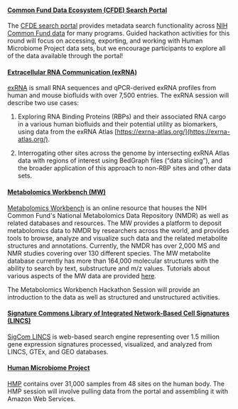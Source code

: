 #### [Common Fund Data Ecosystem (CFDE) Search Portal](https://app.nih-cfde.org/)

The [CFDE search portal](https://app.nih-cfde.org/) provides metadata
search functionality across
[NIH Common Fund data](https://commonfund.nih.gov/) for many
programs. Guided hackathon activities for this round will focus on
accessing, exporting, and working with Human Microbiome Project data
sets, but we encourage participants to explore all of the data available
through the portal!

#### [Extracellular RNA Communication (exRNA)](https://exrna-atlas.org/)

[exRNA](https://exrna-atlas.org/) is small RNA sequences and qPCR-derived exRNA profiles from human and mouse biofluids with over 7,500 entries. The exRNA session will describe two use cases:

1) Exploring RNA Binding Proteins (RBPs) and their associated RNA cargo in a various human biofluids and their potential utility as biomarkers, using data from the exRNA Atlas [https://exrna-atlas.org/](https://exrna-atlas.org/).

2) Interrogating other sites across the genome by intersecting exRNA Atlas data with regions of interest using BedGraph files (“data slicing”), and the broader application of this approach to non-RBP sites and other data sets. 

#### [Metabolomics Workbench (MW)](https://www.metabolomicsworkbench.org/)

[Metabolomics Workbench](https://www.metabolomicsworkbench.org/) is an online resource that houses the NIH Common Fund's National Metabolomics Data Repository (NMDR) as well as related databases and resources. The MW provides a platform to deposit metabolomics data to NMDR by researchers across the world, and provides tools to browse, analyze and visualize such data and the related metabolite structures and annotations. Currently, the NMDR has over 2,000 MS and NMR studies covering over 130 different species. The MW metabolite database currently has more than 164,000 molecular structures with the ability to search by text, substructure and m/z values. Tutorials about various aspects of the MW data are provided [here](https://www.metabolomicsworkbench.org/data/tutorials.php).

The Metabolomics Workbench Hackathon Session will provide an introduction to the data as well as structured and unstructured activities.

#### [Signature Commons Library of Integrated Network-Based Cell Signatures (LINCS)](https://maayanlab.cloud/sigcom-lincs/#/SignatureSearch/UpDown)

[SigCom LINCS](https://maayanlab.cloud/sigcom-lincs/#/SignatureSearch/UpDown) is web-based search engine representing over 1.5 million gene expression signatures processed, visualized, and analyzed from LINCS, GTEx, and GEO databases.

#### [Human Microbiome Project](https://portal.hmpdacc.org/)

[HMP](https://portal.hmpdacc.org/) contains over 31,000 samples from 48 sites on the human body. The HMP session will involve pulling data from the portal and assembling it with Amazon Web Services.
